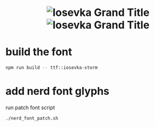 <h1 align="center"><img src="images/grand-title.light.svg#gh-light-mode-only" title="Iosevka Grand Title"><img src="images/grand-title.dark.svg#gh-dark-mode-only" title="Iosevka Grand Title"></h1>


# build the font

```bash
npm run build -- ttf::iosevka-storm
```

# add nerd font glyphs

run patch font script

```bash
./nerd_font_patch.sh
```
